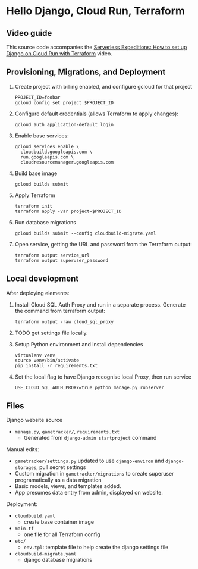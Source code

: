 # Hello Django, Cloud Run, Terraform

## Video guide

This source code accompanies the
[Serverless Expeditions: How to set up Django on Cloud Run with Terraform](https://www.youtube.com/watch?v=scdtpMBLT8A)
video.

## Provisioning, Migrations, and Deployment

1. Create project with billing enabled, and configure gcloud for that project

   ```
   PROJECT_ID=foobar
   gcloud config set project $PROJECT_ID
   ```

1. Configure default credentials (allows Terraform to apply changes):

   ```
   gcloud auth application-default login
   ```

1. Enable base services:

   ```
   gcloud services enable \
     cloudbuild.googleapis.com \
     run.googleapis.com \
     cloudresourcemanager.googleapis.com
   ```

1. Build base image

   ```
   gcloud builds submit
   ```

1. Apply Terraform

   ```
   terraform init
   terraform apply -var project=$PROJECT_ID
   ```

1. Run database migrations

   ```
   gcloud builds submit --config cloudbuild-migrate.yaml
   ```

1. Open service, getting the URL and password from the Terraform output:

   ```
   terraform output service_url
   terraform output superuser_password
   ```

## Local development

After deploying elements:

1. Install Cloud SQL Auth Proxy and run in a separate process. Generate the command from terraform output:
   ```
   terraform output -raw cloud_sql_proxy
   ```
1. TODO get settings file locally.
1. Setup Python environment and install dependencies
   ```
   virtualenv venv
   source venv/bin/activate
   pip install -r requirements.txt
   ```
1. Set the local flag to have Django recognise local Proxy, then run service

   ```
   USE_CLOUD_SQL_AUTH_PROXY=true python manage.py runserver
   ```

## Files

Django website source

- `manage.py`, `gametracker/`, `requirements.txt`
  - Generated from `django-admin startproject` command

Manual edits:

- `gametracker/settings.py` updated to use `django-environ` and `django-storages`, pull secret settings
- Custom migration in `gametracker/migrations` to create superuser programatically as a data migration
- Basic models, views, and templates added.
- App presumes data entry from admin, displayed on website.

Deployment:

- `cloudbuild.yaml`
  - create base container image
- `main.tf`
  - one file for all Terraform config
- `etc/`
  - `env.tpl`: template file to help create the django settings file
- `cloudbuild-migrate.yaml`
  - django database migrations
